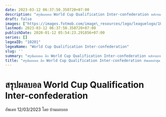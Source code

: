 ```yaml
---
date: 2023-03-12 06:37:50.350720+07:00
description: "สรุปผลบอล World Cup Qualification Inter-confederation หลังจบการแข่งขัน ที่บ้านผลบอล เว็บเผยแพร่ข้อมูลการแข่งขันฟุตบอลที่เชื่อถือได้ และ อัพเดทไวที่สุด"
draft: false
images: ["https://images.fotmob.com/image\_resources/logo/leaguelogo/10201.png"]
lastmod: 2023-03-12 06:37:50.350720+07:00
publishDate: 2020-01-12 05:54:23.291856+07:00
series: []
legeaID: "10201"
legeaName: "World Cup Qualification Inter-confederation"
slug: ''
summary: "สรุปผลบอล ลีก World Cup Qualification Inter-confederation หลังจบการแข่งขัน ที่บ้านผลบอล เว็บเผยแพร่ข้อมูลการแข่งขันฟุตบอลที่เชื่อถือได้ และ อัพเดทไวที่สุด"
title: "สรุปผลบอล ลีก World Cup Qualification Inter-confederation อัพเดทล่าสุด 12/03/2023 "
---
```


# สรุปผลบอล World Cup Qualification Inter-confederation
อัพเดท 12/03/2023 โดย บ้านผลบอล

